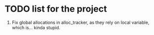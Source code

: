 # TODO list for the project
1. Fix global allocations in alloc_tracker, as they rely on local variable, which is... kinda stupid.